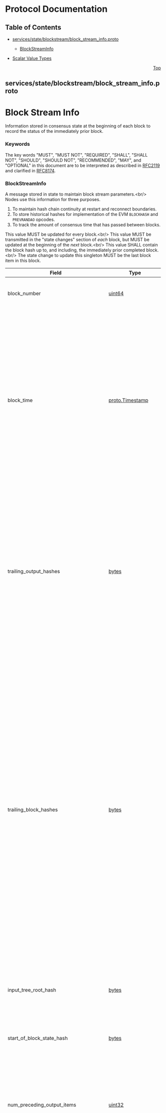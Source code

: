 # Protocol Documentation
<a name="top"></a>

## Table of Contents

- [services/state/blockstream/block_stream_info.proto](#services_state_blockstream_block_stream_info-proto)
    - [BlockStreamInfo](#com-hedera-hapi-node-state-blockstream-BlockStreamInfo)
  
- [Scalar Value Types](#scalar-value-types)



<a name="services_state_blockstream_block_stream_info-proto"></a>
<p align="right"><a href="#top">Top</a></p>

## services/state/blockstream/block_stream_info.proto
# Block Stream Info
Information stored in consensus state at the beginning of each block to
record the status of the immediately prior block.

### Keywords
The key words &#34;MUST&#34;, &#34;MUST NOT&#34;, &#34;REQUIRED&#34;, &#34;SHALL&#34;, &#34;SHALL NOT&#34;,
&#34;SHOULD&#34;, &#34;SHOULD NOT&#34;, &#34;RECOMMENDED&#34;, &#34;MAY&#34;, and &#34;OPTIONAL&#34; in this
document are to be interpreted as described in
[RFC2119](https://www.ietf.org/rfc/rfc2119) and clarified in
[RFC8174](https://www.ietf.org/rfc/rfc8174).


<a name="com-hedera-hapi-node-state-blockstream-BlockStreamInfo"></a>

### BlockStreamInfo
A message stored in state to maintain block stream parameters.&lt;br/&gt;
Nodes use this information for three purposes.
1. To maintain hash chain continuity at restart and reconnect boundaries.
1. To store historical hashes for implementation of the EVM `BLOCKHASH`
   and `PREVRANDAO` opcodes.
1. To track the amount of consensus time that has passed between blocks.

This value MUST be updated for every block.&lt;br/&gt;
This value MUST be transmitted in the &#34;state changes&#34; section of
_each_ block, but MUST be updated at the beginning of the _next_ block.&lt;br/&gt;
This value SHALL contain the block hash up to, and including, the
immediately prior completed block.&lt;br/&gt;
The state change to update this singleton MUST be the last
block item in this block.


| Field | Type | Label | Description |
| ----- | ---- | ----- | ----------- |
| block_number | [uint64](#uint64) |  | A block number.&lt;br/&gt; This is the current block number. |
| block_time | [proto.Timestamp](#proto-Timestamp) |  | A consensus time for the current block.&lt;br/&gt; This is the consensus time of the first round in the current block, and is used to determine if this block was the first across an important boundary in consensus time, such as UTC midnight. This may also be used to purge entities expiring between the last block time and this time. |
| trailing_output_hashes | [bytes](#bytes) |  | A concatenation of hash values.&lt;br/&gt; This combines several trailing output block item hashes and is used as a seed value for a pseudo-random number generator.&lt;br/&gt; This is also required to implement the EVM `PREVRANDAO` opcode.&lt;br/&gt; This MUST contain at least 256 bits of entropy. |
| trailing_block_hashes | [bytes](#bytes) |  | A concatenation of hash values.&lt;br/&gt; This field combines up to 256 trailing block hashes. &lt;p&gt; If this message is for block number N, then the earliest available hash SHALL be for block number N-256.&lt;br/&gt; The latest available hash SHALL be for block N-1.&lt;br/&gt; This is REQUIRED to implement the EVM `BLOCKHASH` opcode. &lt;p&gt; ### Field Length Each hash value SHALL be the trailing 265 bits of a SHA2-384 hash.&lt;br/&gt; The length of this field SHALL be an integer multiple of 32 bytes.&lt;br/&gt; This field SHALL be at least 32 bytes.&lt;br/&gt; The maximum length of this field SHALL be 8192 bytes. |
| input_tree_root_hash | [bytes](#bytes) |  | A SHA2-384 hash value.&lt;br/&gt; This is the hash of the &#34;input&#34; subtree for this block. |
| start_of_block_state_hash | [bytes](#bytes) |  | A SHA2-384 hash value.&lt;br/&gt; This is the hash of consensus state at the _start_ of this block. |
| num_preceding_output_items | [uint32](#uint32) |  | A count of &#34;output&#34; block items in this block. &lt;p&gt; This SHALL count the number of output block items that _precede_ the state change that updates this singleton. |
| rightmost_preceding_output_tree_hashes | [bytes](#bytes) | repeated | A concatenation of SHA2-384 hash values.&lt;br/&gt; This is the &#34;rightmost&#34; values of the &#34;output&#34; subtree. &lt;p&gt; The subtree containing these hashes SHALL be constructed from all &#34;output&#34; `BlockItem`s in this block that _precede_ the update to this singleton. |
| block_end_time | [proto.Timestamp](#proto-Timestamp) |  | A block-end consensus time stamp. &lt;p&gt; This field SHALL hold the last-used consensus time for the current block. |
| post_upgrade_work_done | [bool](#bool) |  | Whether the post-upgrade work has been done. &lt;p&gt; This MUST be false if and only if the network just restarted after an upgrade and has not yet done the post-upgrade work. |
| creation_software_version | [proto.SemanticVersion](#proto-SemanticVersion) |  | A version describing the version of application software. &lt;p&gt; This SHALL be the software version that created this block. |
| last_interval_process_time | [proto.Timestamp](#proto-Timestamp) |  | The time stamp at which the last interval process was done. &lt;p&gt; This field SHALL hold the consensus time for the last time at which an interval of time-dependent events were processed. |
| last_handle_time | [proto.Timestamp](#proto-Timestamp) |  | The time stamp at which the last user transaction was handled. &lt;p&gt; This field SHALL hold the consensus time for the last time at which a user transaction was handled. |





 

 

 

 



## Scalar Value Types

| .proto Type | Notes | C++ | Java | Python | Go | C# | PHP | Ruby |
| ----------- | ----- | --- | ---- | ------ | -- | -- | --- | ---- |
| <a name="double" /> double |  | double | double | float | float64 | double | float | Float |
| <a name="float" /> float |  | float | float | float | float32 | float | float | Float |
| <a name="int32" /> int32 | Uses variable-length encoding. Inefficient for encoding negative numbers – if your field is likely to have negative values, use sint32 instead. | int32 | int | int | int32 | int | integer | Bignum or Fixnum (as required) |
| <a name="int64" /> int64 | Uses variable-length encoding. Inefficient for encoding negative numbers – if your field is likely to have negative values, use sint64 instead. | int64 | long | int/long | int64 | long | integer/string | Bignum |
| <a name="uint32" /> uint32 | Uses variable-length encoding. | uint32 | int | int/long | uint32 | uint | integer | Bignum or Fixnum (as required) |
| <a name="uint64" /> uint64 | Uses variable-length encoding. | uint64 | long | int/long | uint64 | ulong | integer/string | Bignum or Fixnum (as required) |
| <a name="sint32" /> sint32 | Uses variable-length encoding. Signed int value. These more efficiently encode negative numbers than regular int32s. | int32 | int | int | int32 | int | integer | Bignum or Fixnum (as required) |
| <a name="sint64" /> sint64 | Uses variable-length encoding. Signed int value. These more efficiently encode negative numbers than regular int64s. | int64 | long | int/long | int64 | long | integer/string | Bignum |
| <a name="fixed32" /> fixed32 | Always four bytes. More efficient than uint32 if values are often greater than 2^28. | uint32 | int | int | uint32 | uint | integer | Bignum or Fixnum (as required) |
| <a name="fixed64" /> fixed64 | Always eight bytes. More efficient than uint64 if values are often greater than 2^56. | uint64 | long | int/long | uint64 | ulong | integer/string | Bignum |
| <a name="sfixed32" /> sfixed32 | Always four bytes. | int32 | int | int | int32 | int | integer | Bignum or Fixnum (as required) |
| <a name="sfixed64" /> sfixed64 | Always eight bytes. | int64 | long | int/long | int64 | long | integer/string | Bignum |
| <a name="bool" /> bool |  | bool | boolean | boolean | bool | bool | boolean | TrueClass/FalseClass |
| <a name="string" /> string | A string must always contain UTF-8 encoded or 7-bit ASCII text. | string | String | str/unicode | string | string | string | String (UTF-8) |
| <a name="bytes" /> bytes | May contain any arbitrary sequence of bytes. | string | ByteString | str | []byte | ByteString | string | String (ASCII-8BIT) |

